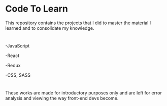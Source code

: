 # Code To Learn

This repository contains the projects that I did to master the material I learned and to consolidate my knowledge.
#

-JavaScript

-React

-Redux

-CSS, SASS


#
These works are made for introductory purposes only and are left for error analysis and viewing the way front-end devs become.
